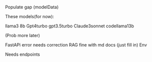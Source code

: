 Populate gap (modelData)

These models(for now): 

llama3 8b
Gpt4turbo
gpt3.5turbo
Claude3sonnet
codellama13b

(Prob more later)


FastAPi error needs correction
RAG fine with md docs (just fill in)
Env 

Needs endpoints
